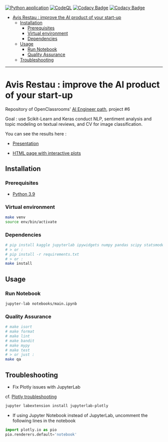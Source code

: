 [![Python application](https://github.com/fleuryc/oc_ingenieur-ia_P6-Ameliorez-le-produit-IA-de-votre-start-up/actions/workflows/python-app.yml/badge.svg)](https://github.com/fleuryc/oc_ingenieur-ia_P6-Ameliorez-le-produit-IA-de-votre-start-up/actions/workflows/python-app.yml)
[![CodeQL](https://github.com/fleuryc/oc_ingenieur-ia_P6-Ameliorez-le-produit-IA-de-votre-start-up/actions/workflows/codeql-analysis.yml/badge.svg)](https://github.com/fleuryc/oc_ingenieur-ia_P6-Ameliorez-le-produit-IA-de-votre-start-up/actions/workflows/codeql-analysis.yml)
[![Codacy Badge](https://app.codacy.com/project/badge/Grade/79b1cde8627141de8d00df17edd319de)](https://www.codacy.com/gh/fleuryc/oc_ingenieur-ia_P6-Ameliorez-le-produit-IA-de-votre-start-up/dashboard)
[![Codacy Badge](https://app.codacy.com/project/badge/Coverage/79b1cde8627141de8d00df17edd319de)](https://www.codacy.com/gh/fleuryc/oc_ingenieur-ia_P6-Ameliorez-le-produit-IA-de-votre-start-up/dashboard)

- [Avis Restau : improve the AI product of your start-up](#avis-restau--improve-the-ai-product-of-your-start-up)
  - [Installation](#installation)
    - [Prerequisites](#prerequisites)
    - [Virtual environment](#virtual-environment)
    - [Dependencies](#dependencies)
  - [Usage](#usage)
    - [Run Notebook](#run-notebook)
    - [Quality Assurance](#quality-assurance)
  - [Troubleshooting](#troubleshooting)

* * *

# Avis Restau : improve the AI product of your start-up

Repository of OpenClassrooms' [AI Engineer path](https://openclassrooms.com/fr/paths/188-ingenieur-ia), project #6

Goal : use Scikit-Learn and Keras conduct NLP, sentiment analysis and topic modeling on textual reviews, and CV for image classification.

You can see the results here :

-   [Presentation](https://fleuryc.github.io/oc_ingenieur-ia_P6-Ameliorez-le-produit-IA-de-votre-start-up/index.html)

-   [HTML page with interactive plots](https://fleuryc.github.io/oc_ingenieur-ia_P6-Ameliorez-le-produit-IA-de-votre-start-up/notebook.html)

## Installation

### Prerequisites

-   [Python 3.9](https://www.python.org/downloads/)

### Virtual environment

```bash
make venv
source env/bin/activate
```

### Dependencies

```bash
# pip install kaggle jupyterlab ipywidgets numpy pandas scipy statsmodels sklearn plotly matplotlib
# > or :
# pip install -r requirements.txt
# > or :
make install
```

## Usage

### Run Notebook

```bash
jupyter-lab notebooks/main.ipynb
```

### Quality Assurance

```bash
# make isort
# make format
# make lint
# make bandit
# make mypy
# make test
# > or just :
make qa
```

## Troubleshooting

-   Fix Plotly issues with JupyterLab

cf. [Plotly troubleshooting](https://plotly.com/python/troubleshooting/#jupyterlab-problems)

```bash
jupyter labextension install jupyterlab-plotly
```

-   If using Jupyter Notebook instead of JupyterLab, uncomment the following lines in the notebook

```python
import plotly.io as pio
pio.renderers.default='notebook'
```
